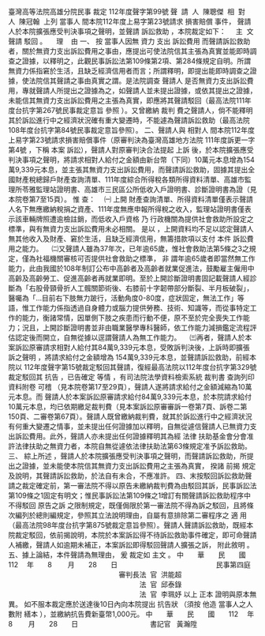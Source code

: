 臺灣高等法院高雄分院民事
裁定
112年度聲字第99號
聲  請  人  陳聰傑  
相  對  人  陳冠翰  
上列
當事人
間本院112年度上易字第23號請求
損害賠償
事件，
聲請
人於本院擴張應受判決事項之聲明，並聲請
訴訟救助
，本院裁定如下：
    主  文
聲請
駁回
。
    理    由
一、
按
當事人因無
資力
支出
訴訟費用
而聲請訴訟救助者，關於無資力支出訴訟費用之事由，應提出可使法院信其主張為真實並能即時調查之證據，以釋明之，此觀民事訴訟法第109條第2項、第284條規定自明。所謂無資力係指窘於生活，且缺乏經濟信用者而言；所謂釋明，即提出能即時調查之證據，使法院信其聲請之事由真實之謂。是法院調查
聲請人
是否無資力支出訴訟費用，專就聲請人所提出之證據為之，如聲請人並未提出證據，或依其提出之證據，未能信其無資力支出訴訟費用之主張為真實，即應將其聲請駁回（最高法院111年度台抗字第267號民事裁定意旨
參照
）。又曾繳納
裁判
費之聲請人，倘不能釋明其於訴訟進行中之經濟狀況確有重大變遷時，不能遽為聲請訴訟救助（最高法院108年度台抗字第84號民事裁定意旨參照）。
二、聲請人與
相對人
間本院112年度上易字第23號請求損害賠償事件（原審判決為臺灣高雄地方法院
111年度訴更一字第4號
，下稱
本案
訴訟），聲請人對原審判決合法提起
上訴
後，於本院擴張應受判決事項之聲明，將請求相對人給付之金額由新台幣（下同）10萬元本息增為154萬9,339元本息，並主張其無資力支出訴訟費用，而聲請訴訟救助，固據其提出全國財產稅總歸戶財產查詢清單、111年度綜合所得稅各類所得資料清單、高雄市監理所苓雅監理站證明書、高雄市三民區公所低收入戶證明書、診斷證明書為證（見本院卷第7至15頁）。
惟
查：
　㈠
上開
財產查詢清單、所得資料清單僅表示聲請人名下無應繳納稅捐之資產、111年度無應申報所得稅之收入，監理站證明書僅表示該車輛牌照遭逾檢註銷，而低收入戶資格
乃
行政機關為提供社會救助所設定之標準，與有無資力支出訴訟費用未必相關。
是以
，上開資料均不足以認定聲請人無其他收入及財產、窘於生活，且缺乏經濟信用，無籌措款項以支付
本件
訴訟費用之能力。
　㈡又聲請人雖為37年次，已年逾65歲，惟社會救助法第5條之3之規定，僅為社福機關審核可否提供社會救助之標準，
非
謂年逾65歲者即當然無工作能力，此由我國於108年制訂公布中高齡者及高齡者就業促進法，鼓勵雇主僱用中高齡及高齡勞工、促進高齡者再就業即明。至於上開診斷證明書固記載聲請人經診斷為「右股骨頸骨折人工髖關節術後、右膝前十字韌帶部分斷裂、半月板破裂」，醫囑為「…目前右下肢無力跛行，活動角度0-80度，症狀固定，無法工作」等語，惟工作能力係指透過自身體力或腦力提供勞務、技術、知識等，而從事特定工作的能力，衡諸常情，因單側下肢之疾患而行動不便，原不至於完全喪失工作能力；況且，上開診斷證明書並非由職業醫學專科醫師，依工作能力減損鑑定流程評估認定後而開立，自無從據以逕謂聲請人為無工作能力。
　㈢再者，聲請人於本案訴訟原審請求相對人給付其84萬9,339元本息，受敗訴判決後，上訴時即擴張
訴之聲明
，將請求給付之金額增為
154萬9,339元本息，並聲請訴訟救助，前經本院以
112年度聲字第15號裁定駁回其聲請，復經最高法院以112年度台抗字第329號裁定駁回其
抗告
，已告確定
等情
，有司法院法學資料檢索系統
裁判書
查詢列印資料附卷
可稽
（見本院卷第17至29頁），聲請人遂將請求給付之金額減縮為10萬元本息。而
聲請人於本案訴訟原審請求給付84萬9,339元本息，於本院請求給付10萬元本息，均已依期繳足裁判費（見本案訴訟原審審訴一卷第7頁、訴卷二第150頁、二審卷第67頁）。聲請人既曾繳納裁判費，就其於訴訟進行中之經濟狀況有何重大變遷之情事，並未提出任何證據加以釋明，自無從遽信聲請人已無資力支出訴訟費用。此外，聲請人亦未提出任何證據釋明其為經
法律
扶助基金會分會准許法律扶助之無資力者，本院自無從遽依法律扶助法第63條規定准予訴訟救助。
三、
綜上所述
，聲請人於本院擴張應受判決事項之聲明，而聲請訴訟救助，所提出之證據，並未能使本院信其無資力支出訴訟費用之主張為真實，
揆諸
前揭
規定及說明，其聲請訴訟救助，於法自有未合，不應准許。
四、末按駁回訴訟救助聲請之裁定確定前，第一審法院不得以原告未繳納裁判費為由駁回其訴，民事訴訟法第109條之1固定有明文；惟民事訴訟法第109條之1增訂有關聲請訴訟救助程序中不得駁回
原告之訴
之限制規定，既僅侷限於第一審法院不得為訴之駁回，且將條次編列於總則編規定，參照其立法說明理由，自屬有意排除第二審程序之
適
用（最高法院98年度台抗字第875號裁定意旨參照）。聲請人聲請訴訟救助，既經本院裁定駁回，依前揭說明，本院於本案訴訟得不待訴訟救助事件確定，即可命聲請人補繳，聲請人如逾期未補正，本案訴訟即得駁回聲請人擴張之訴，
附此敘明
。
五、據上論結，本件聲請為無理由，
爰
裁定如
主文
。
中　　華　　民　　國　　112 　年　　8 　　月　　28　　日
　　　　　　　　　　　　　　民事第四庭
　　　　　　　　　　　　　　　　審判長法  官  洪能超
　　　　　　　　　　　　　　　　　　　法  官  邱泰錄
　　　　　　　　　　　　　　　　　　　法  官  李珮妤
以上
正本
證明與原本無異。
如不服本裁定應於送達後10日內向本院提出
抗告狀
（須按
他造
當事人之人數附
繕本
），並繳納抗告費新臺幣1,000元。
中　　華　　民　　國　　112 　年　　8 　　月　　28　　日
                                    
書記官
  黃瀚陞